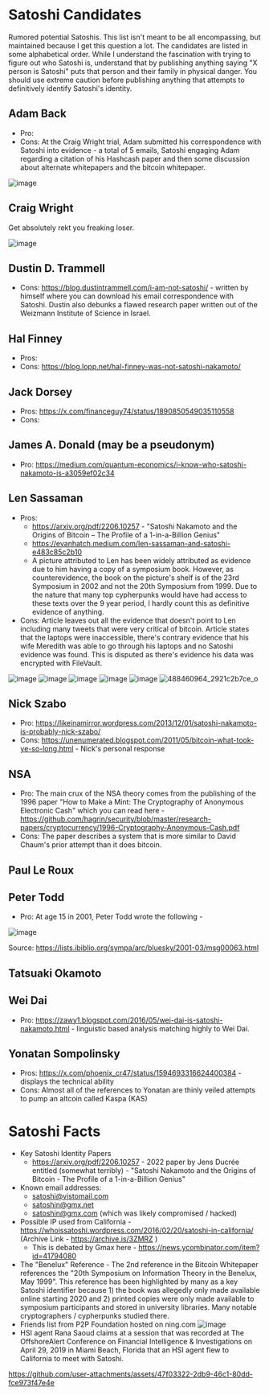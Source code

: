 # Satoshi Candidates

Rumored potential Satoshis. This list isn't meant to be all encompassing, but maintained because I get this question a lot. The candidates are listed in some alphabetical order. While I understand the fascination with trying to figure out who Satoshi is, understand that by publishing anything saying "X person is Satoshi" puts that person and their family in physical danger. You should use extreme caution before publishing anything that attempts to definitively identify Satoshi's identity.<br />

## Adam Back
- Pro:
- Cons: At the Craig Wright trial, Adam submitted his correspondence with Satoshi into evidence - a total of 5 emails, Satoshi engaging Adam regarding a citation of his Hashcash paper and then some discussion about alternate whitepapers and the bitcoin whitepaper.

![image](https://github.com/user-attachments/assets/a47987ec-e683-4bc2-b662-77ce888b9e22)

## Craig Wright

Get absolutely rekt you freaking loser.

![image](https://github.com/user-attachments/assets/eb328f86-db0b-4179-94dc-bc04f650e4ef)

## Dustin D. Trammell

- Cons: https://blog.dustintrammell.com/i-am-not-satoshi/ - written by himself where you can download his email correspondence with Satoshi. Dustin also debunks a flawed research paper written out of the Weizmann Institute of Science in Israel.

## Hal Finney
- Pros:
- Cons: https://blog.lopp.net/hal-finney-was-not-satoshi-nakamoto/

## Jack Dorsey
- Pros: https://x.com/financeguy74/status/1890850549035110558
- Cons: 

## James A. Donald (may be a pseudonym)
- Pro: https://medium.com/quantum-economics/i-know-who-satoshi-nakamoto-is-a3059ef02c34

## Len Sassaman
- Pros:
  - https://arxiv.org/pdf/2206.10257 - "Satoshi Nakamoto and the Origins of Bitcoin – The Profile of a 1-in-a-Billion Genius"
  - https://evanhatch.medium.com/len-sassaman-and-satoshi-e483c85c2b10
  - A picture attributed to Len has been widely attributed as evidence due to him having a copy of a symposium book. However, as counterevidence, the book on the picture's shelf is of the 23rd Symposium in 2002 and not the 20th Symposium from 1999. Due to the nature that many top cypherpunks would have had access to these texts over the 9 year period, I hardly count this as definitive evidence of anything. 
- Cons: Article leaves out all the evidence that doesn't point to Len including many tweets that were very critical of bitcoin. Article states that the laptops were inaccessible, there's contrary evidence that his wife Meredith was able to go through his laptops and no Satoshi evidence was found. This is disputed as there's evidence his data was encrypted with FileVault.

![image](https://github.com/user-attachments/assets/dd039b18-85bc-4ae6-8fc3-33b2f57502e0)
![image](https://github.com/user-attachments/assets/e4b36eed-2895-456d-a5f1-d0d7dee13f0a)
![image](https://github.com/user-attachments/assets/56f21198-9d7c-4873-bca3-0b6935a135b8)
![image](https://github.com/user-attachments/assets/f9f94798-6d1a-4b40-8501-a8195a24b349)
![image](https://github.com/user-attachments/assets/0700c611-bee7-40f3-9803-39ce3ce4b0df)
![488460964_2921c2b7ce_o](https://github.com/user-attachments/assets/7c2e4917-9fec-417a-9916-a08bfead82ff)

## Nick Szabo
- Pro: https://likeinamirror.wordpress.com/2013/12/01/satoshi-nakamoto-is-probably-nick-szabo/
- Cons: https://unenumerated.blogspot.com/2011/05/bitcoin-what-took-ye-so-long.html - Nick's personal response

## NSA
- Pro: The main crux of the NSA theory comes from the publishing of the 1996 paper "How to Make a Mint: The Cryptography of Anonymous Electronic Cash" which you can read here - https://github.com/hagrin/security/blob/master/research-papers/cryptocurrency/1996-Cryptography-Anonymous-Cash.pdf
- Cons: The paper describes a system that is more similar to David Chaum's prior attempt than it does bitcoin. 

## Paul Le Roux

## Peter Todd

- Pro: At age 15 in 2001, Peter Todd wrote the following - 

![image](https://github.com/user-attachments/assets/6c3288e3-7ee8-43bf-9115-06606420ba18)

Source: https://lists.ibiblio.org/sympa/arc/bluesky/2001-03/msg00063.html

## Tatsuaki Okamoto

## Wei Dai
- Pro: https://zawy1.blogspot.com/2016/05/wei-dai-is-satoshi-nakamoto.html - linguistic based analysis matching highly to Wei Dai.

## Yonatan Sompolinsky
- Pros: https://x.com/phoenix_cr47/status/1594693316624400384 - displays the technical ability
- Cons: Almost all of the references to Yonatan are thinly veiled attempts to pump an altcoin called Kaspa (KAS)

# Satoshi Facts

- Key Satoshi Identity Papers
  - https://arxiv.org/pdf/2206.10257 - 2022 paper by Jens Ducrée entitled (somewhat terribly) - "Satoshi Nakamoto and the Origins of Bitcoin - The Profile of a 1-in-a-Billion Genius"
- Known email addresses:
  - satoshi@vistomail.com
  - satoshin@gmx.net
  - satoshin@gmx.com (which was likely compromised / hacked)
- Possible IP used from California - https://whoissatoshi.wordpress.com/2016/02/20/satoshi-in-california/ (Archive Link - https://archive.is/3ZMRZ )
  - This is debated by Gmax here - https://news.ycombinator.com/item?id=41794080
- The "Benelux" Reference - The 2nd reference in the Bitcoin Whitepaper references the "20th Symposium on Information Theory in the Benelux, May 1999". This reference has been highlighted by many as a key Satoshi identifier because 1) the book was allegedly only made available online starting 2020 and 2) printed copies were only made available to symposium participants and stored in university libraries. Many notable cryptographers / cypherpunks studied there. 
- Friends list from P2P Foundation hosted on ning.com
![image](https://github.com/user-attachments/assets/14e2a630-65aa-43ea-be4f-ce26f26fee8e)
- HSI agent Rana Saoud claims at a session that was recorded at The OffshoreAlert Conference on Financial Intelligence & Investigations on April 29, 2019 in Miami Beach, Florida that an HSI agent flew to California to meet with Satoshi.

https://github.com/user-attachments/assets/47f03322-2db9-46c1-80dd-fce973f47e4e



